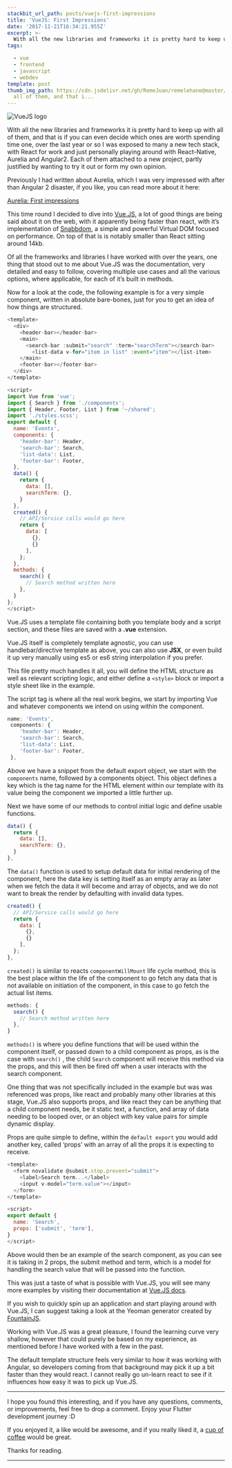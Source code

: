 ```yaml
---
stackbit_url_path: posts/vuejs-first-impressions
title: 'VueJS: First Impressions'
date: '2017-11-21T16:34:21.955Z'
excerpt: >-
  With all the new libraries and frameworks it is pretty hard to keep up with
tags:

  - vue
  - frontend
  - javascript
  - webdev
template: post
thumb_img_path: https://cdn.jsdelivr.net/gh/RemeJuan/remelehane@master/uPic/gzic0j1dmzjhd0p2i727.jpeg
  all of them, and that i...
---
```



![VueJS logo](https://cdn.jsdelivr.net/gh/RemeJuan/remelehane@master/uPic/gzic0j1dmzjhd0p2i727.jpeg)

With all the new libraries and frameworks it is pretty hard to keep up with all of them, and that is if you can even decide which ones are worth spending time one, over the last year or so I was exposed to many a new tech stack, with React for work and just personally playing around with React-Native, Aurelia and Angular2. Each of them attached to a new project, partly justified by wanting to try it out or form my own opinion.

Previously I had written about Aurelia, which I was very impressed with after than Angular 2 disaster, if you like, you can read more about it here:

[Aurelia: First impressions](https://medium.com/@reme.lehane/aurelia-first-impressions-e72262e6e049)

This time round I decided to dive into [Vue.JS](https://vuejs.org/), a lot of good things are being said about it on the web, with it apparently being faster than react, with it’s implementation of [Snabbdom](https://github.com/snabbdom/snabbdom), a simple and powerful Virtual DOM focused on performance. On top of that is is notably smaller than React sitting around 14kb.

Of all the frameworks and libraries I have worked with over the years, one thing that stood out to me about Vue.JS was the documentation, very detailed and easy to follow, covering multiple use cases and all the various options, where applicable, for each of it’s built in methods.

Now for a look at the code, the following example is for a very simple component, written in absolute bare-bones, just for you to get an idea of how things are structured.


```javascript
<template>
  <div>
    <header-bar></header-bar>
    <main>
      <search-bar :submit="search" :term="searchTerm"></search-bar>
        <list-data v-for="item in list" :event="item"></list-item>
    </main>
    <footer-bar></footer-bar>
  </div>
</template>

<script>
import Vue from 'vue';
import { Search } from './components';
import { Header, Footer, List } from '~/shared';
import './styles.scss';
export default {
  name: 'Events',
  components: {
    'header-bar': Header,
    'search-bar': Search,
    'list-data': List,
    'footer-bar': Footer,
  },
  data() {
    return {
      data: [],
      searchTerm: {},
    }
  },
  created() {
    // API/Service calls would go here
    return {
      data: [
        {},
        {}
      ],
    };
  },
  methods: {
    search() {
      // Search method written here
    },
  }
};
</script>
```



Vue.JS uses a template file containing both you template body and a script section, and these files are saved with a **.vue** extension.

Vue.JS itself is completely template agnostic, you can use handlebar/directive template as above, you can also use **JSX**, or even build it up very manually using es5 or es6 string interpolation if you prefer.

This file pretty much handles it all, you will define the HTML structure as well as relevant scripting logic, and either define a 
`<style>`
 block or import a style sheet like in the example.

The script tag is where all the real work begins, we start by importing Vue and whatever components we intend on using within the component.


```javascript
name: 'Events',
 components: {
    'header-bar': Header,
    'search-bar': Search,
    'list-data': List,
    'footer-bar': Footer,
 },
```


Above we have a snippet from the default export object, we start with the 
`components`
 name, followed by a components object. This object defines a key which is the tag name for the HTML element within our template with its value being the component we imported a little further up.

Next we have some of our methods to control initial logic and define usable functions.


```javascript
data() {
  return {
    data: [],
    searchTerm: {},
  }
},
```


The 
`data()`
 function is used to setup default data for initial rendering of the component, here the data key is setting itself as an empty array as later when we fetch the data it will become and array of objects, and we do not want to break the render by defaulting with invalid data types.


```javascript
created() {
  // API/Service calls would go here
  return {
    data: [
      {},
      {}
    ],
  };
},
```



`created()`
 is similar to reacts 
`componentWillMount`
 life cycle method, this is the best place within the life of the component to go fetch any data that is not available on initiation of the component, in this case to go fetch the actual list items.


```javascript
methods: {
  search() {
    // Search method written here
  },
}
```



`methods()`
 is where you define functions that will be used within the component itself, or passed down to a child component as props, as is the case with 
`search()`
, the child 
`Search`
 component will receive this method via the props, and this will then be fired off when a user interacts with the search component.

One thing that was not specifically included in the example but was was referenced was props, like react and probably many other libraries at this stage, Vue.JS also supports props, and like react they can be anything that a child component needs, be it static text, a function, and array of data needing to be looped over, or an object with key value pairs for simple dynamic display.

Props are quite simple to define, within the 
`default export`
 you would add another key, called ‘props’ with an array of all the props it is expecting to receive.



```javascript
<template>
  <form novalidate @submit.stop.prevent="submit">
    <label>Search term...</label>
    <input v-model="term.value"></input>
  </form>
</template>

<script>
export default {
  name: 'Search',
  props: ['submit', 'term'],
}
</script>
```


Above would then be an example of the search component, as you can see it is taking in 2 props, the submit method and term, which is a model for handling the search value that will be passed into the function.

This was just a taste of what is possible with Vue.JS, you will see many more examples by visiting their documentation at [Vue.JS docs](https://vuejs.org/v2/guide/).

If you wish to quickly spin up an application and start playing around with Vue.JS, I can suggest taking a look at the Yeoman generator created by [FountainJS](https://github.com/fountainjs/generator-fountain-vue).


Working with Vue.JS was a great pleasure, I found the learning curve very shallow, however that could purely be based on my experience, as mentioned before I have worked with a few in the past.

The default template structure feels very similar to how it was working with Angular, so developers coming from that background may pick it up a bit faster than they would react. I cannot really go un-learn react to see if it influences how easy it was to pick up Vue.JS.

****

I hope you found this interesting, and if you have any questions, comments, or improvements, feel free to drop a comment. Enjoy your Flutter development journey :D

If you enjoyed it, a like would be awesome, and if you really liked it, a [cup of coffee](https://www.buymeacoffee.com/remelehane) would be great.

Thanks for reading.

****

